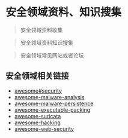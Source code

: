 <h1>安全领域资料、知识搜集</h1>

> 安全领域资料收集

> 安全领域资料知识搜集

> 安全领域常见网站或者论坛
  
 

## 安全领域相关链接

- [awesome#security](https://github.com/sindresorhus/awesome#security)
- [awesome-malware-analysis](https://github.com/rshipp/awesome-malware-analysis)
- [awesome-malware-persistence](https://github.com/Karneades/awesome-malware-persistence#readme)
- [awesome-executable-packing](https://github.com/packing-box/awesome-executable-packing#readme)
- [awesome-suricata](https://github.com/satta/awesome-suricata#readme)
- [awesome-hacking](https://github.com/carpedm20/awesome-hacking#readme)
- [awesome-web-security](https://github.com/qazbnm456/awesome-web-security#readme)
